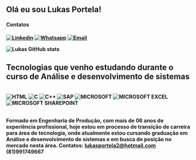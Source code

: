 ## Olá eu sou Lukas Portela! 

#### Contatos<b/>

[![Linkedin](https://img.shields.io/badge/LinkedIn-0077B5?style=for-the-badge&logo=linkedin&logoColor=white)](https://linkedin.com/in/lukas-de-souza-portela)
[![Whatsapp](https://img.shields.io/badge/WhatsApp-25D366?style=for-the-badge&logo=whatsapp&logoColor=white)](81991749667)
[![Email](https://img.shields.io/badge/Microsoft_Outlook-0078D4?style=for-the-badge&logo=microsoft-outlook&logoColor=white)](lukasportela2@hotmail.com)


![Lukas GitHub stats](https://github-readme-stats.vercel.app/api?username=Lukasportela&show_icons=true&theme=radical)

## Tecnologias que venho estudando durante o curso de Análise e desenvolvimento de sistemas 

<div style="display: inline_block"><br/>
<img aling="center" alt="HTML" src="https://img.shields.io/badge/HTML-239120?style=for-the-badge&logo=html5&logoColor=white"/>
<img aling="center" alt="C" src="https://img.shields.io/badge/C-00599C?style=for-the-badge&logo=c&logoColor=white"/>
<img aling="center" alt="C++" src="https://img.shields.io/badge/C%2B%2B-00599C?style=for-the-badge&logo=c%2B%2B&logoColor=white"/>
<img aling="center" alt="SAP" src="https://img.shields.io/badge/SAP-0FAAFF?style=for-the-badge&logo=sap&logoColor=white"/>
<img aling="center" alt="MICROSOFT" src="https://img.shields.io/badge/Microsoft-666666?style=for-the-badge&logo=microsoft&logoColor=white"/>
<img aling="center" alt="MICROSOFT EXCEL" src="https://img.shields.io/badge/Microsoft_Excel-217346?style=for-the-badge&logo=microsoft-excel&logoColor=white"/>
<img aling="center" alt="MICROSOFT SHAREPOINT" src="https://img.shields.io/badge/Microsoft_SharePoint-0078D4?style=for-the-badge&logo=microsoft-sharepoint&logoColor=white"/>

</div><br/>

Formado em Engenharia de Produção, com mais de 06 anos de experiência profissional, hoje estou em processo de transição de carreira para área de tecnologia, onde atualmente estou cursando graduação em Análise e desenvolvimento de sistemas e em busca de posição no mercado nesta área.
Contatos:
lukasportela2@hotmail.com
(81)991749667
